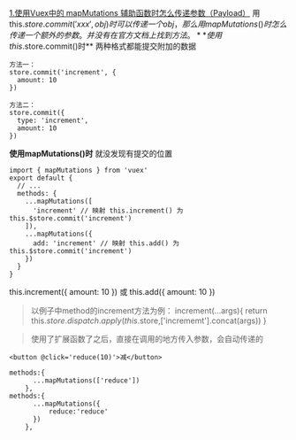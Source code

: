 

[1.使用Vuex中的 mapMutations 辅助函数时怎么传递参数（Payload）](https://segmentfault.com/q/1010000008727067)
用this.$store.commit('xxx',obj)时可以传递一个obj，那么用mapMutations()时怎么传递一个额外的参数。
并没有在官方文档上找到方法。
**使用 this.$store.commit()时** 两种格式都能提交附加的数据
```
方法一：
store.commit('increment', {
  amount: 10
})

方法二：
store.commit({
  type: 'increment',
  amount: 10
})
```
**使用mapMutations()时** 就没发现有提交的位置
```
import { mapMutations } from 'vuex'
export default {
  // ...
  methods: {
    ...mapMutations([
      'increment' // 映射 this.increment() 为 this.$store.commit('increment')
    ]),
    ...mapMutations({
      add: 'increment' // 映射 this.add() 为 this.$store.commit('increment')
    })
  }
}
```
this.increment({ amount: 10 }) 或 this.add({ amount: 10 })

>以例子中method的increment方法为例：
increment(...args){
    return this.$store.dispatch.apply(this.$store,['incrememt'].concat(args))
}

>使用了扩展函数了之后，直接在调用的地方传入参数，会自动传递的
```
<button @click='reduce(10)'>减</button>
```
```
methods:{
      ...mapMutations(['reduce'])
    },
methods:{
      ...mapMutations({
          reduce:'reduce'
      })
    },
```
